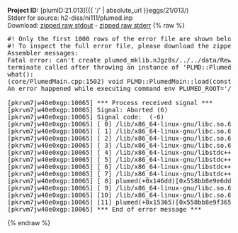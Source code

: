 **Project ID:** [plumID:21.013]({{ '/' | absolute_url }}eggs/21/013/)  
Stderr for source:  h2-diss/ni111/plumed.inp   
Download: [zipped raw stdout](plumed.inp.plumed.stdout.txt.zip) - [zipped raw stderr](plumed.inp.plumed.stderr.txt.zip) 
{% raw %}
<pre>
#! Only the first 1000 rows of the error file are shown below
#! To inspect the full error file, please download the zipped raw stderr file above
Assembler messages:
Fatal error: can't create plumed_mklib.nJgz8s/../../data/ReweightGeomFES.o: No such file or directory
terminate called after throwing an instance of 'PLMD::Plumed::ExceptionError'
what():
(core/PlumedMain.cpp:1502) void PLMD::PlumedMain::load(const std::string&)
An error happened while executing command env PLUMED_ROOT='/home/runner/opt/lib/plumed' PLUMED_VERSION='2.10.0' PLUMED_HTMLDIR='/home/runner/opt/share/doc/plumed' PLUMED_INCLUDEDIR='/home/runner/opt/include' PLUMED_PROGRAM_NAME='plumed' PLUMED_IS_INSTALLED='yes' "/home/runner/opt/lib/plumed"/scripts/mklib.sh -n -o ./../../data/ReweightGeomFES.2.10.0.so ../../data/ReweightGeomFES.cpp

[pkrvm7jw40e0xgp:10065] *** Process received signal ***
[pkrvm7jw40e0xgp:10065] Signal: Aborted (6)
[pkrvm7jw40e0xgp:10065] Signal code:  (-6)
[pkrvm7jw40e0xgp:10065] [ 0] /lib/x86_64-linux-gnu/libc.so.6(+0x45330)[0x7f2d15245330]
[pkrvm7jw40e0xgp:10065] [ 1] /lib/x86_64-linux-gnu/libc.so.6(pthread_kill+0x11c)[0x7f2d1529eb2c]
[pkrvm7jw40e0xgp:10065] [ 2] /lib/x86_64-linux-gnu/libc.so.6(gsignal+0x1e)[0x7f2d1524527e]
[pkrvm7jw40e0xgp:10065] [ 3] /lib/x86_64-linux-gnu/libc.so.6(abort+0xdf)[0x7f2d152288ff]
[pkrvm7jw40e0xgp:10065] [ 4] /lib/x86_64-linux-gnu/libstdc++.so.6(+0xa5ff5)[0x7f2d156a5ff5]
[pkrvm7jw40e0xgp:10065] [ 5] /lib/x86_64-linux-gnu/libstdc++.so.6(+0xbb0da)[0x7f2d156bb0da]
[pkrvm7jw40e0xgp:10065] [ 6] /lib/x86_64-linux-gnu/libstdc++.so.6(_ZSt10unexpectedv+0x0)[0x7f2d156a5a55]
[pkrvm7jw40e0xgp:10065] [ 7] /lib/x86_64-linux-gnu/libstdc++.so.6(+0xa5a6f)[0x7f2d156a5a6f]
[pkrvm7jw40e0xgp:10065] [ 8] plumed(+0x146dd)[0x558bb8e9e6dd]
[pkrvm7jw40e0xgp:10065] [ 9] /lib/x86_64-linux-gnu/libc.so.6(+0x2a1ca)[0x7f2d1522a1ca]
[pkrvm7jw40e0xgp:10065] [10] /lib/x86_64-linux-gnu/libc.so.6(__libc_start_main+0x8b)[0x7f2d1522a28b]
[pkrvm7jw40e0xgp:10065] [11] plumed(+0x15365)[0x558bb8e9f365]
[pkrvm7jw40e0xgp:10065] *** End of error message ***
</pre>
{% endraw %}

